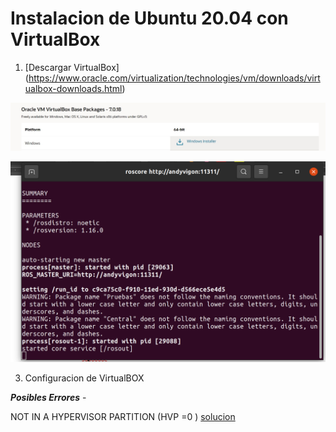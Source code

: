 # Instalacion de Ubuntu 20.04 con VirtualBox

1.  [Descargar VirtualBox] (https://www.oracle.com/virtualization/technologies/vm/downloads/virtualbox-downloads.html)

![Seleccion](./0-VB0.jpeg)

![xArmFrames](0_comprobacion_instalacion.png)

3. Configuracion de VirtualBOX


***Posibles Errores*** -

NOT IN A HYPERVISOR PARTITION (HVP =0 ) [solucion](https://www.youtube.com/watch?v=XkLHhqOZmmY&t=5s)
